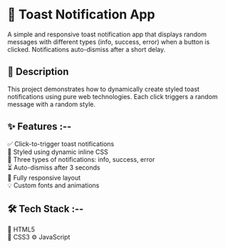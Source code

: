 # 🔔 Toast Notification App

A simple and responsive toast notification app that displays random messages with different types (info, success, error) when a button is clicked. Notifications auto-dismiss after a short delay.

## 🌄 Description

This project demonstrates how to dynamically create styled toast notifications using pure web technologies. Each click triggers a random message with a random style.

## ✨ Features :--

✅ Click-to-trigger toast notifications  
🎨 Styled using dynamic inline CSS  
🎯 Three types of notifications: info, success, error  
⏳ Auto-dismiss after 3 seconds  
📱 Fully responsive layout  
💡 Custom fonts and animations

## 🛠️ Tech Stack :--

🧱 HTML5  
🎨 CSS3
⚙️ JavaScript
